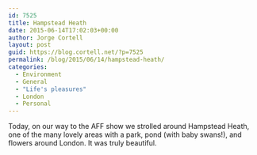 ```yaml
---
id: 7525
title: Hampstead Heath
date: 2015-06-14T17:02:03+00:00
author: Jorge Cortell
layout: post
guid: https://blog.cortell.net/?p=7525
permalink: /blog/2015/06/14/hampstead-heath/
categories:
  - Environment
  - General
  - "Life's pleasures"
  - London
  - Personal
---
```

Today, on our way to the AFF show we strolled around Hampstead Heath, one of the many lovely areas with a park, pond (with baby swans!), and flowers around London. It was truly beautiful.